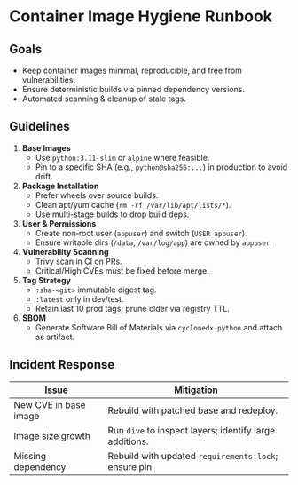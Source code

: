 # Container Image Hygiene Runbook

## Goals
* Keep container images minimal, reproducible, and free from vulnerabilities.
* Ensure deterministic builds via pinned dependency versions.
* Automated scanning & cleanup of stale tags.

## Guidelines
1. **Base Images**
   * Use `python:3.11-slim` or `alpine` where feasible.
   * Pin to a specific SHA (e.g., `python@sha256:...`) in production to avoid drift.
2. **Package Installation**
   * Prefer wheels over source builds.
   * Clean apt/yum cache (`rm -rf /var/lib/apt/lists/*`).
   * Use multi-stage builds to drop build deps.
3. **User & Permissions**
   * Create non‐root user (`appuser`) and switch (`USER appuser`).
   * Ensure writable dirs (`/data`, `/var/log/app`) are owned by `appuser`.
4. **Vulnerability Scanning**
   * Trivy scan in CI on PRs.
   * Critical/High CVEs must be fixed before merge.
5. **Tag Strategy**
   * `:sha-<git>` immutable digest tag.
   * `:latest` only in dev/test.
   * Retain last 10 prod tags; prune older via registry TTL.
6. **SBOM**
   * Generate Software Bill of Materials via `cyclonedx-python` and attach as artifact.

## Incident Response
| Issue | Mitigation |
|-------|------------|
| New CVE in base image | Rebuild with patched base and redeploy. |
| Image size growth | Run `dive` to inspect layers; identify large additions. |
| Missing dependency | Rebuild with updated `requirements.lock`; ensure pin. |
